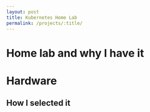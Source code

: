 ```yaml
---
layout: post
title: Kubernetes Home Lab
permalink: /projects/:title/
---
```


# Home lab and why I have it

# Hardware

## How I selected it


